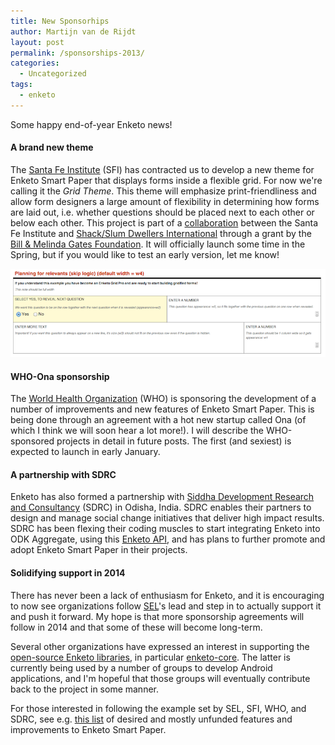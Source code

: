 ```yaml
---
title: New Sponsorhips
author: Martijn van de Rijdt
layout: post
permalink: /sponsorships-2013/
categories:
  - Uncategorized
tags:
  - enketo
---
```


Some happy end-of-year Enketo news!

#### A brand new theme

The [Santa Fe Institute](http://www.santafe.edu/) (SFI) has contracted us to develop a new theme for Enketo Smart Paper that displays forms inside a flexible grid. For now we're calling it the _Grid Theme_. This theme will emphasize print-friendliness and allow form designers a large amount of flexibility in determining how forms are laid out, i.e. whether questions should be placed next to each other or below each other. This project is part of a [collaboration](http://www.santafe.edu/news/item/gates-slums-announce/) between the Santa Fe Institute and [Shack/Slum Dwellers International](http://www.sdinet.org/) through a grant by the [Bill & Melinda Gates Foundation](http://www.gatesfoundation.org/). It will officially launch some time in the Spring, but if you would like to test an early version, let me know!

![Grid Theme Preview](../files/2013/12/grid-preview.png "Grid Theme Preview")

#### WHO-Ona sponsorship

The [World Health Organization](http://www.who.int/en/) (WHO) is sponsoring the development of a number of improvements and new features of Enketo Smart Paper. This is being done through an agreement with a hot new startup called Ona (of which I think we will soon hear a lot more!). I will describe the WHO-sponsored projects in detail in future posts. The first (and sexiest) is expected to launch in early January.


#### A partnership with SDRC

Enketo has also formed a partnership with [Siddha Development Research and Consultancy](http://sdrc.co.in/) (SDRC) in Odisha, India. SDRC enables their partners to design and manage social change initiatives that deliver high impact results. SDRC has been flexing their coding muscles to start integrating Enketo into ODK Aggregate, using this [Enketo API](http://apidocs.enketo.org), and has plans to further promote and adopt Enketo Smart Paper in their projects.

#### Solidifying support in 2014

There has never been a lack of enthusiasm for Enketo, and it is encouraging to now see organizations follow [SEL](http://modi.mech.columbia.edu/)'s lead and step in to actually support it and push it forward. My hope is that more sponsorship agreements will follow in 2014 and that some of these will become long-term.

Several other organizations have expressed an interest in supporting the [open-source Enketo libraries](https://github.com/MartijnR?tab=repositories), in particular [enketo-core](https://github.com/MartijnR/enketo-core). The latter is currently being used by a number of groups to develop Android applications, and I'm hopeful that those groups will eventually contribute back to the project in some manner.

For those interested in following the example set by SEL, SFI, WHO, and SDRC, see e.g. [this list](https://github.com/MartijnR/enketo-core/issues?state=open) of desired and mostly unfunded features and improvements to Enketo Smart Paper.
